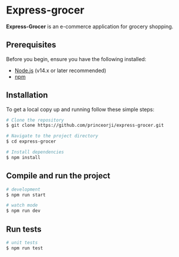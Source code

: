 # Express-grocer

**Express-Grocer** is an e-commerce application for grocery shopping.

## Prerequisites

Before you begin, ensure you have the following installed:

- [Node.js](https://nodejs.org/) (v14.x or later recommended)
- [npm](https://www.npmjs.com/)

## Installation

To get a local copy up and running follow these simple steps:

```bash
# Clone the repository
$ git clone https://github.com/princeorji/express-grocer.git

# Navigate to the project directory
$ cd express-grocer

# Install dependencies
$ npm install
```

## Compile and run the project

```bash
# development
$ npm run start

# watch mode
$ npm run dev
```

## Run tests

```bash
# unit tests
$ npm run test
```

